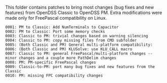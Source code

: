 This folder contains patches to bring most changes (bug fixes and new features) from OpenDSS Classic to OpenDSS PM. Extra modifications were made only for FreePascal compatibility on Linux.

    0001: PM to Classic: Add NumTerminals to Capacitor
    0002: PM to Classic: Port some memory checks
    0003: Classic to PM: trivial changes based on warning silencing
    0004: Classic to PM: copy missing files from CMD subfolder
    0005: (Both Classic and PM) General multi-platform compatibility:
    0006: (Both Classic and PM) KLUSolve: use KLU_CALL macro
    0007: Classic to PM: general FreePascal/multi-platform changes -- minor changes and a couple more PathDelim changes
    0008: PM: PM-specific FreePascal changes
    0009: Classic-to-PM: port many bug fixes and new features from the Classic
    0010: PM: missing FPC compatibility changes
